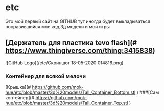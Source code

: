 # etc
Это мой первый сайт на GITHUB
тут иногда будет выкладываться понравившийся мне код,3д модели и мои игры
## [Держатель для пластика tevo flash](# https://www.thingiverse.com/thing:3415838)
![GitHub Logo](/etc/Скриншот 18-05-2020 014816.png)
### Контейнер для всякой мелочи 
[Крышка](# https://github.com/mok-hue/etc/blob/master/3d%20models/Tall_Container_Bottom.stl ) 
###[Сам контейнер](# https://github.com/mok-hue/etc/blob/master/3d%20models/Tall_Container_Top.stl )
